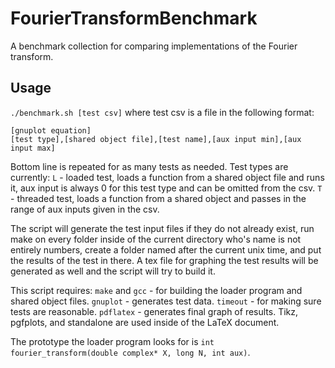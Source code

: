 # FourierTransformBenchmark
A benchmark collection for comparing implementations of the Fourier transform.

## Usage
`./benchmark.sh [test csv]` where test csv is a file in the following format:
```[smallest input power],[largest input power],[timeout in seconds]
[gnuplot equation]
[test type],[shared object file],[test name],[aux input min],[aux input max]
```
Bottom line is repeated for as many tests as needed.
Test types are currently:
`L` - loaded test, loads a function from a shared object file and runs it, aux input is always 0 for this test type and can be omitted from the csv.
`T` - threaded test, loads a function from a shared object and passes in the range of aux inputs given in the csv.

The script will generate the test input files if they do not already exist, run make on every folder inside of the current directory who's name is not entirely numbers, create a folder named after the current unix time, and put the results of the test in there. A tex file for graphing the test results will be  generated as well and the script will try to build it.

This script requires:
`make` and `gcc` - for building the loader program and shared object files.
`gnuplot` - generates test data.
`timeout` - for making sure tests are reasonable.
`pdflatex` - generates final graph of results.
Tikz, pgfplots, and standalone are used inside of the LaTeX document.

The prototype the loader program looks for is `int fourier_transform(double complex* X, long N, int aux)`.